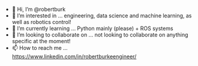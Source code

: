- 👋 Hi, I’m @robertburk
- 👀 I’m interested in ... engineering, data science and machine learning, as well as robotics control!
- 🌱 I’m currently learning ... Python mainly (please) + ROS systems
- 💞️ I’m looking to collaborate on ... not looking to collaborate on anything specific at the moment!
- 📫 How to reach me ... https://www.linkedin.com/in/robertburkeengineer/

<!---
robertburk/robertburk is a ✨ special ✨ repository because its `README.md` (this file) appears on your GitHub profile.
You can click the Preview link to take a look at your changes.
--->
